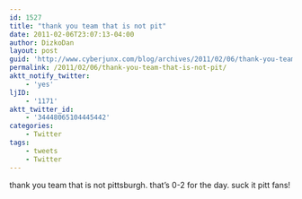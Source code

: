 ```yaml
---
id: 1527
title: "thank you team that is not pit"
date: 2011-02-06T23:07:13-04:00
author: DizkoDan
layout: post
guid: 'http://www.cyberjunx.com/blog/archives/2011/02/06/thank-you-team-that-is-not-pit/'
permalink: /2011/02/06/thank-you-team-that-is-not-pit/
aktt_notify_twitter:
    - 'yes'
ljID:
    - '1171'
aktt_twitter_id:
    - '34448065104445442'
categories:
    - Twitter
tags:
    - tweets
    - Twitter
---
```


thank you team that is not pittsburgh. that’s 0-2 for the day. suck it pitt fans!